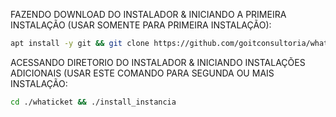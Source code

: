 FAZENDO DOWNLOAD DO INSTALADOR & INICIANDO A PRIMEIRA INSTALAÇÃO (USAR SOMENTE PARA PRIMEIRA INSTALAÇÃO):

```bash
apt install -y git && git clone https://github.com/goitconsultoria/whaticket.git && chmod -R 777 whaticket && cd whaticket && ./install_primaria
```

ACESSANDO DIRETORIO DO INSTALADOR & INICIANDO INSTALAÇÕES ADICIONAIS (USAR ESTE COMANDO PARA SEGUNDA OU MAIS INSTALAÇÃO:
```bash
cd ./whaticket && ./install_instancia
```

